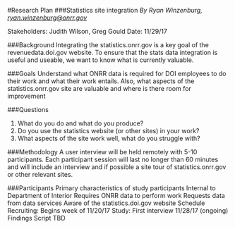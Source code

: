 #Research Plan
###Statistics site integration
*By Ryan Winzenburg, ryan.winzenburg@onrr.gov*

Stakeholders: Judith Wilson, Greg Gould
Date: 11/29/17

###Background
Integrating the statistics.onrr.gov is a key goal of the revenuedata.doi.gov website. To ensure that the stats data integration is useful and useable, we want to know what is currently valuable.

###Goals
Understand what ONRR data is required for DOI employees to do their work and what their work entails. Also, what aspects of the statistics.onrr.gov site are valuable and where is there room for improvement 

###Questions
1. What do you do and what do you produce?
2. Do you use the statistics website (or other sites) in your work?
3. What aspects of the site work well, what do you struggle with?

###Methodology
A user interview will be held remotely with 5-10 participants. Each participant session will last no longer than 60 minutes and will include an interview and if possible a site tour of statistics.onrr.gov or other relevant sites. 

###Participants
Primary characteristics of study participants
Internal to Department of Interior
Requires ONRR data to perform work
Requests data from data services
Aware of the statistics.doi.gov website
Schedule
Recruiting: Begins week of 11/20/17
Study: First interview 11/28/17 (ongoing)
Findings
Script 
TBD
